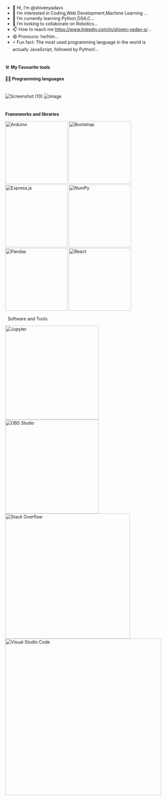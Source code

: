 - 👋 Hi, I’m @shivenyadavs
- 👀 I’m interested in Coding,Web Development,Machine Learning ...
- 🌱 I’m currently learning Python,DSA,C...
- 💞️ I’m looking to collaborate on Robotics...
- 📫 How to reach me https://www.linkedin.com/in/shiven-yadav-s/...
- 😄 Pronouns: he/him...
- ⚡ Fun fact: The most used programming language in the world is actually JavaScript, followed by Python!...
#
🛠️ **My Favourite tools**

**👨‍💻 Programming languages** 
#
![Screenshot (10)](https://github.com/shivenyadavs/shivenyadavs/assets/155547804/e3a92b7e-b1dd-4612-afae-77376556017a)  ![image](https://github.com/shivenyadavs/shivenyadavs/assets/155547804/a12314f4-b9f4-4d50-a73d-f90b04be0cbe)

#
**Frameworks and libraries**
<p>
<a href="#"><img alt="Arduino" src="https://img.shields.io/badge/-Arduino-00979D?logo=Arduino&logoColor=white" width="200px"></a>
    <a href="#"><img alt="Bootstrap" src="https://img.shields.io/badge/Bootstrap-7952B3.svg?logo=bootstrap&logoColor=white" width="200px"></a>
    <a href="#"><img alt="Express.js" src="https://img.shields.io/badge/Express.js-404d59.svg?logo=express&logoColor=white" width="200px"></a>
    <a href="#"><img alt="NumPy" src="https://img.shields.io/badge/Numpy-013243.svg?logo=numpy&logoColor=white" width="200px"></a>
    <a href="#"><img alt="Pandas" src="https://img.shields.io/badge/Pandas-150458.svg?logo=pandas&logoColor=white" width="200px"></a>
    <a href="#"><img alt="React" src="https://img.shields.io/badge/React-20232a.svg?logo=react&logoColor=%2361DAFB" width="200px"></a>
</p>
&nbsp;
<bold>Software and Tools</bold>                   
<p>
<a href="#"><img alt="Jupyter" src="https://img.shields.io/badge/Jupyter-F37626.svg?logo=Jupyter&logoColor=white" width="300px"></a>
    <a href="#"><img alt="OBS Studio" src="https://img.shields.io/badge/-OBS%20Studio-302E31?logo=obs-studio&logoColor=white" width="300px"></a>
    <a href="#"><img alt="Stack Overflow" src="https://img.shields.io/badge/-Stack%20Overflow-FE7A16?logo=stack-overflow&logoColor=white" width="400px"></a>
    <a href="#"><img alt="Visual Studio Code" src="https://img.shields.io/badge/Visual%20Studio%20Code-0078d7.svg?logo=visual-studio-code&logoColor=white" width="500px"></a>
</p>

  <!---
shivenyadavs/shivenyadavs is a ✨ special ✨ repository because its `README.md` (this file) appears on your GitHub profile.
You can click the Preview link to take a look at your changes.
--->
